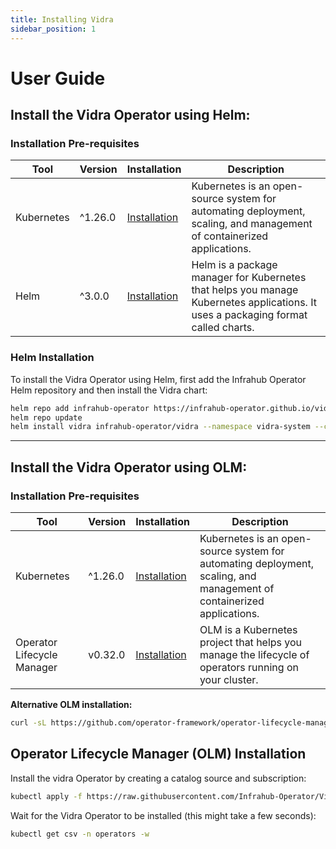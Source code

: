 ```yaml
---
title: Installing Vidra
sidebar_position: 1
---
```

# User Guide
## Install the Vidra Operator using Helm:
### Installation Pre-requisites

| Tool                        | Version   | Installation | Description                                                                                                   |
|-----------------------------|-----------|--------------|---------------------------------------------------------------------------------------------------------------|
| Kubernetes                  | ^1.26.0   | [Installation](https://kubernetes.io/docs/setup/) | Kubernetes is an open-source system for automating deployment, scaling, and management of containerized applications. |
| Helm                        | ^3.0.0    | [Installation](https://helm.sh/docs/intro/install/) | Helm is a package manager for Kubernetes that helps you manage Kubernetes applications. It uses a packaging format called charts. |

### Helm Installation
To install the Vidra Operator using Helm, first add the Infrahub Operator Helm repository and then install the Vidra chart:

```sh
helm repo add infrahub-operator https://infrahub-operator.github.io/vidra
helm repo update
helm install vidra infrahub-operator/vidra --namespace vidra-system --create-namespace
```

---

## Install the Vidra Operator using OLM:
### Installation Pre-requisites

| Tool                        | Version   | Installation | Description                                                                                                   |
|-----------------------------|-----------|--------------|---------------------------------------------------------------------------------------------------------------|
| Kubernetes                  | ^1.26.0   | [Installation](https://kubernetes.io/docs/setup/) | Kubernetes is an open-source system for automating deployment, scaling, and management of containerized applications. |
| Operator Lifecycle Manager  | v0.32.0   | [Installation](https://operator-framework.github.io/operator-lifecycle-manager/docs/installation/) | OLM is a Kubernetes project that helps you manage the lifecycle of operators running on your cluster. |

**Alternative OLM installation:**

```sh
curl -sL https://github.com/operator-framework/operator-lifecycle-manager/releases/download/v0.32.0/install.sh | bash -s v0.32.0
```

## Operator Lifecycle Manager (OLM) Installation

Install the vidra Operator by creating a catalog source and subscription:

```sh
kubectl apply -f https://raw.githubusercontent.com/Infrahub-Operator/Vidra/main/install/catalogsource.yaml -f https://raw.githubusercontent.com/Infrahub-Operator/Vidra/main/install/subscription.yaml
```

Wait for the Vidra Operator to be installed (this might take a few seconds):

```sh
kubectl get csv -n operators -w
```
